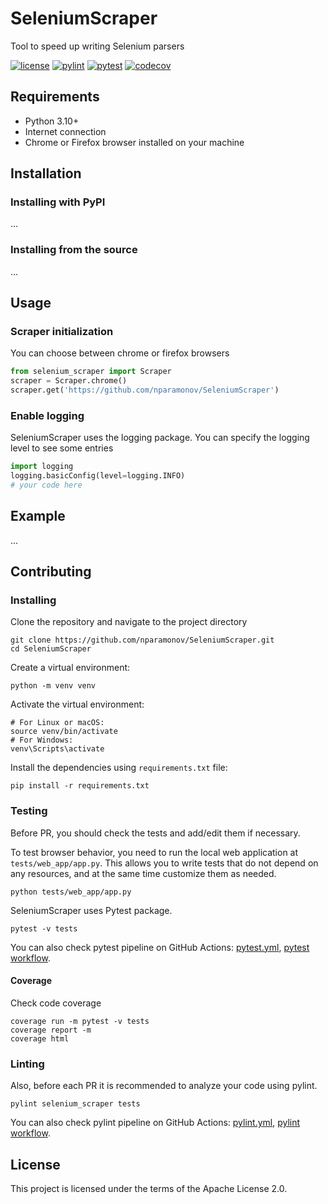 # SeleniumScraper
Tool to speed up writing Selenium parsers

[![license](https://img.shields.io/github/license/nparamonov/SeleniumScraper)](https://github.com/nparamonov/SeleniumScraper/blob/main/LICENSE)
[![pylint](https://img.shields.io/github/actions/workflow/status/nparamonov/SeleniumScraper/pylint.yml?branch=main&label=pylint&logo=pylint)](https://github.com/nparamonov/SeleniumScraper/actions/workflows/pylint.yml)
[![pytest](https://img.shields.io/github/actions/workflow/status/nparamonov/SeleniumScraper/pytest.yml?branch=main&label=pytest&logo=pytest)](https://github.com/nparamonov/SeleniumScraper/actions/workflows/pytest.yml)
[![codecov](https://codecov.io/gh/nparamonov/SeleniumScraper/branch/main/graph/badge.svg?token=YZZ21OI7AG)](https://codecov.io/gh/nparamonov/SeleniumScraper)

## Requirements
- Python 3.10+
- Internet connection
- Chrome or Firefox browser installed on your machine

## Installation
### Installing with PyPI
...

### Installing from the source
...

## Usage
### Scraper initialization
You can choose between chrome or firefox browsers
```python
from selenium_scraper import Scraper
scraper = Scraper.chrome()
scraper.get('https://github.com/nparamonov/SeleniumScraper')
```
### Enable logging
SeleniumScraper uses the logging package. You can specify the logging level to see some entries
```python
import logging
logging.basicConfig(level=logging.INFO)
# your code here
```
## Example
...

## Contributing
### Installing
Clone the repository and navigate to the project directory
```shell
git clone https://github.com/nparamonov/SeleniumScraper.git
cd SeleniumScraper
```
Create a virtual environment:
```shell
python -m venv venv
```
Activate the virtual environment:
```shell
# For Linux or macOS:
source venv/bin/activate
# For Windows:
venv\Scripts\activate
```
Install the dependencies using `requirements.txt` file:
```shell
pip install -r requirements.txt
```
### Testing
Before PR, you should check the tests and add/edit them if necessary.

To test browser behavior, you need to run the local web application at `tests/web_app/app.py`.
This allows you to write tests that do not depend on any resources, and at the same time customize them as needed.
```shell
python tests/web_app/app.py
```
SeleniumScraper uses Pytest package.
```shell
pytest -v tests
```
You can also check pytest pipeline on GitHub Actions:
[pytest.yml](https://github.com/nparamonov/SeleniumScraper/blob/main/.github/workflows/pytest.yml), 
[pytest workflow](https://github.com/nparamonov/SeleniumScraper/actions/workflows/pytest.yml).

#### Coverage
Check code coverage
```shell
coverage run -m pytest -v tests
coverage report -m
coverage html
```

### Linting
Also, before each PR it is recommended to analyze your code using pylint.
```shell
pylint selenium_scraper tests
```
You can also check pylint pipeline on GitHub Actions:
[pylint.yml](https://github.com/nparamonov/SeleniumScraper/blob/main/.github/workflows/pylint.yml), 
[pylint workflow](https://github.com/nparamonov/SeleniumScraper/actions/workflows/pylint.yml).

## License
This project is licensed under the terms of the Apache License 2.0.